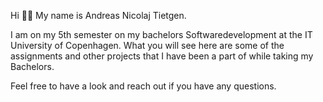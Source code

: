 Hi 🙋‍♂️ My name is Andreas Nicolaj Tietgen. 

I am on my 5th semester on my bachelors Softwaredevelopment at the IT University of Copenhagen. 
What you will see here are some of the assignments and other projects that I have been a part of while taking my Bachelors.

Feel free to have a look and reach out if you have any questions.
